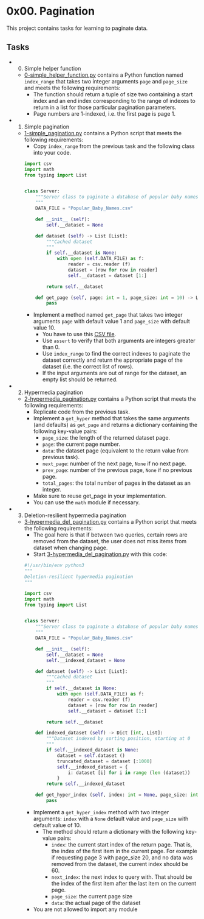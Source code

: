 # 0x00. Pagination

This project contains tasks for learning to paginate data.

## Tasks

- 0. Simple helper function
    - [0-simple_helper_function.py](https://github.com/underscoDe/alx-backend/blob/master/0x00-pagination/README.md) contains a Python function named `index_range` that takes two integer arguments `page` and `page_size` and meets the following requirements:
        - The function should return a tuple of size two containing a start index and an end index corresponding to the range of indexes to return in a list for those particular pagination parameters.
        - Page numbers are 1-indexed, i.e. the first page is page 1.
- 1. Simple pagination
    - [1-simple_pagination.py](https://github.com/Gedeonobae/alx-backend/blob/master/0x00-pagination/README.md) contains a Python script that meets the following requirements:
        - Copy `index_range` from the previous task and the following class into your code.
        ```python
        import csv
        import math
        from typing import List


        class Server:
            """Server class to paginate a database of popular baby names.
            """
            DATA_FILE = "Popular_Baby_Names.csv"

            def __init__ (self):
                self.__dataset = None

            def dataset (self) -> List [List]:
                """Cached dataset
                """
                if self.__dataset is None:
                    with open (self.DATA_FILE) as f:
                        reader = csv.reader (f)
                        dataset = [row for row in reader]
                        self.__dataset = dataset [1:]

                return self.__dataset

            def get_page (self, page: int = 1, page_size: int = 10) -> List [List]:
                pass
        ```
        - Implement a method named `get_page` that takes two integer arguments `page` with default value 1 and `page_size` with default value 10.
            - You have to use this [CSV file](https://betterprogramming.pub/understanding-the-offset-and-cursor-pagination-8ddc54d10d98).
            - Use `assert` to verify that both arguments are integers greater than 0.
            - Use `index_range` to find the correct indexes to paginate the dataset correctly and return the appropriate page of the dataset (i.e. the correct list of rows).
            - If the input arguments are out of range for the dataset, an empty list should be returned.
- 2. Hypermedia pagination
    - [2-hypermedia_pagination.py](https://avatars.githubusercontent.com/u/65609383?v=4) contains a Python script that meets the following requirements:
        - Replicate code from the previous task.
        - Implement a `get_hyper` method that takes the same arguments (and defaults) as `get_page` and returns a dictionary containing the following key-value pairs:
            - `page_size`: the length of the returned dataset page.
            - `page`: the current page number.
            - `data`: the dataset page (equivalent to the return value from previous task).
            - `next_page`: number of the next page, `None` if no next page.
            - `prev_page`: number of the previous page, `None` if no previous page.
            - `total_pages`: the total number of pages in the dataset as an integer.
        - Make sure to reuse get_page in your implementation.
        - You can use the `math` module if necessary.
- 3. Deletion-resilient hypermedia pagination
    - [3-hypermedia_del_pagination.py](https://github.com/underscoDe/alx-backend/blob/master/0x00-pagination/README.md?raw=true) contains a Python script that meets the following requirements:
        - The goal here is that if between two queries, certain rows are removed from the dataset, the user does not miss items from dataset when changing page.
        - Start [3-hypermedia_del_pagination.py](https://github.com/underscoDe/alx-backend/blob/master/0x00-pagination/README.md?raw=true) with this code:
        ```python
        #!/usr/bin/env python3
        """
        Deletion-resilient hypermedia pagination
        """

        import csv
        import math
        from typing import List


        class Server:
            """Server class to paginate a database of popular baby names.
            """
            DATA_FILE = "Popular_Baby_Names.csv"

            def __init__ (self):
                self.__dataset = None
                self.__indexed_dataset = None

            def dataset (self) -> List [List]:
                """Cached dataset
                """
                if self.__dataset is None:
                    with open (self.DATA_FILE) as f:
                        reader = csv.reader (f)
                        dataset = [row for row in reader]
                        self.__dataset = dataset [1:]

                return self.__dataset

            def indexed_dataset (self) -> Dict [int, List]:
                """Dataset indexed by sorting position, starting at 0
                """
                if self.__indexed_dataset is None:
                    dataset = self.dataset ()
                    truncated_dataset = dataset [:1000]
                    self.__indexed_dataset = {
                        i: dataset [i] for i in range (len (dataset))
                    }
                return self.__indexed_dataset

            def get_hyper_index (self, index: int = None, page_size: int = 10) -> Dict:
                pass
        ```
        - Implement a `get_hyper_index` method with two integer arguments: `index` with a `None` default value and `page_size` with default value of 10.
            - The method should return a dictionary with the following key-value pairs:
                - `index`: the current start index of the return page. That is, the index of the first item in the current page. For example if requesting page 3 with page_size 20, and no data was removed from the dataset, the current index should be 60.
                - `next_index`: the next index to query with. That should be the index of the first item after the last item on the current page.
                - `page_size`: the current page size
                - `data`: the actual page of the dataset
        - You are not allowed to import any module
